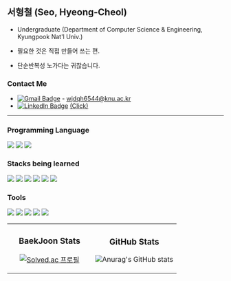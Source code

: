 ## 서형철 (Seo, Hyeong-Cheol)

* Undergraduate (Department of Computer Science & Engineering, Kyungpook Nat'l Univ.)


* 필요한 것은 직접 만들어 쓰는 편.
* 단순반복성 노가다는 귀찮습니다.
### Contact Me

* <a href="mailto:wjdqh6544@knu.ac.kr">![Gmail Badge](https://img.shields.io/badge/Gmail-d14836?style=flat-square&logo=Gmail&logoColor=white&link=mailto:wjdqh6544@knu.ac.kr)</a> - wjdqh6544@knu.ac.kr
* <a href="https://linkedin.com/in/hyeongcheol-seo">![LinkedIn Badge](https://img.shields.io/badge/LinkedIn-0A66C2?style=flat-square&logo=LinkedIn&logoColor=white)</a> <a href="https://linkedin.com/in/hyeongcheol-seo">(Click)</a>


---
### Programming Language
<img src="https://img.shields.io/badge/C-A8B9CC?style=for-the-badge&logo=C&logoColor=white"> <img src="https://img.shields.io/badge/Python-3776AB?style=for-the-badge&logo=python&logoColor=white"> <img src="https://img.shields.io/badge/Java-437291?style=for-the-badge&logo=OpenJDK&logoColor=white">

### Stacks being learned
<img src="https://img.shields.io/badge/Linux-FCC624?style=for-the-badge&logo=Linux&logoColor=white"> <img src="https://img.shields.io/badge/Docker-2496ED?style=for-the-badge&logo=Docker&logoColor=white"> <img src="https://img.shields.io/badge/Kubernetes-326CE5?style=for-the-badge&logo=Kubernetes&logoColor=white"> <img src="https://img.shields.io/badge/MariaDB-003545?style=for-the-badge&logo=MariaDB&logoColor=white"> <img src="https://img.shields.io/badge/SpringBoot-6DB33F?style=for-the-badge&logo=SpringBoot&logoColor=white"> <img src="https://img.shields.io/badge/WordPress-21759B?style=for-the-badge&logo=WordPress&logoColor=white">

### Tools
<img src="https://img.shields.io/badge/Visual Studio Code-007ACC?style=for-the-badge&logo=VisualStudioCode&logoColor=white"> <img src="https://img.shields.io/badge/Visual Studio-5C2D91?style=for-the-badge&logo=VisualStudio&logoColor=white"> <img src="https://img.shields.io/badge/IntelliJ IDEA-000000?style=for-the-badge&logo=IntelliJIdea&logoColor=white"> <img src="https://img.shields.io/badge/GitHub-181717?style=for-the-badge&logo=GitHUB&logoColor=white"> <img src="https://img.shields.io/badge/Vim-019733?style=for-the-badge&logo=vim&logoColor=white">
<table>
  <tr>
    <td width="50%">
      <div align="center">
      <h3>BaekJoon Stats</h3>
  
[![Solved.ac
프로필](http://mazassumnida.wtf/api/v2/generate_badge?boj=wjdqh6544)](https://solved.ac/wjdqh6544)
</div>
    </td>
    <td width="50%">
      <div align="center">
      <h3>GitHub Stats</h3>
      
![Anurag's GitHub stats](https://github-readme-stats.vercel.app/api?username=wjdqh6544&show_icons=true&theme=radical)
</div>
    </td>
  </tr>
</table>  



